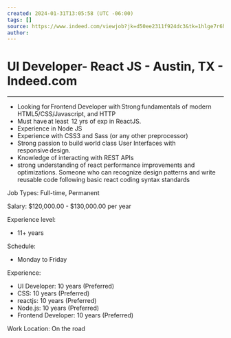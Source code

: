 ```yaml
---
created: 2024-01-31T13:05:58 (UTC -06:00)
tags: []
source: https://www.indeed.com/viewjob?jk=d50ee2311f924dc3&tk=1hlge7r6hk25l800&from=hp&xpse=SoCF67I3FwVDAzS2Ch0LbzkdCdPP&xkcb=SoAu67M3FwUQrh2-bB0JbzkdCdPP
author: 
---
```


# UI Developer- React JS - Austin, TX - Indeed.com
---
-   Looking for Frontend Developer with Strong fundamentals of modern HTML5/CSS/Javascript, and HTTP
-   Must have at least  12 yrs of exp in ReactJS.
-   Experience in Node JS
-   Experience with CSS3 and Sass (or any other preprocessor)
-   Strong passion to build world class User Interfaces with responsive design.
-   Knowledge of interacting with REST APIs
-   strong understanding of react performance improvements and optimizations. Someone who can recognize design patterns and write reusable code following basic react coding syntax standards

Job Types: Full-time, Permanent

Salary: $120,000.00 - $130,000.00 per year

Experience level:

-   11+ years

Schedule:

-   Monday to Friday

Experience:

-   UI Developer: 10 years (Preferred)
-   CSS: 10 years (Preferred)
-   reactjs: 10 years (Preferred)
-   Node.js: 10 years (Preferred)
-   Frontend Developer: 10 years (Preferred)

Work Location: On the road

